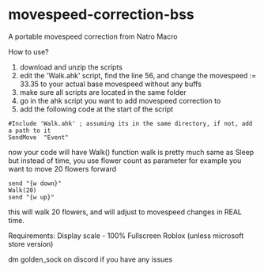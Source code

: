 # movespeed-correction-bss
A portable movespeed correction from Natro Macro


How to use?

1. download and unzip the scripts
2. edit the 'Walk.ahk' script, find the line 56, and change the movespeed := 33.35 to your actual base movespeed without any buffs
3. make sure all scripts are located in the same folder
4. go in the ahk script you want to add movespeed correction to
5. add the following code at the start of the script
```ahk
#Include 'Walk.ahk' ; assuming its in the same directory, if not, add a path to it
SendMove  "Event"
```

now your code will have Walk() function
walk is pretty much same as Sleep but instead of time, you use flower count as parameter
for example you want to move 20 flowers forward
```ahk
send "{w down}"
Walk(20)
send "{w up}"
```

this will walk 20 flowers, and will adjust to movespeed changes in REAL time.

Requirements:
Display scale - 100%
Fullscreen Roblox (unless microsoft store version)

dm golden_sock on discord if you have any issues

